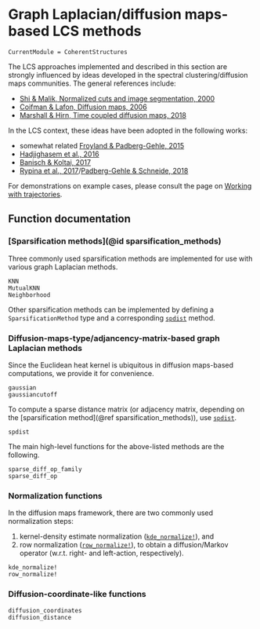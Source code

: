 # Graph Laplacian/diffusion maps-based LCS methods

```@meta
CurrentModule = CoherentStructures
```

The LCS approaches implemented and described in this section are strongly influenced
by ideas developed in the spectral clustering/diffusion maps communities. The
general references include:

* [Shi & Malik, Normalized cuts and image segmentation, 2000](https://doi.org/10.1109/34.868688)
* [Coifman & Lafon, Diffusion maps, 2006](https://doi.org/10.1016/j.acha.2006.04.006)
* [Marshall & Hirn, Time coupled diffusion maps, 2018](https://doi.org/10.1016/j.acha.2017.11.003)

In the LCS context, these ideas have been adopted in the following works:

* somewhat related [Froyland & Padberg-Gehle, 2015](https://doi.org/10.1063/1.4926372)
* [Hadjighasem et al., 2016](https://doi.org/10.1103/PhysRevE.93.063107)
* [Banisch & Koltai, 2017](https://doi.org/10.1063/1.4971788)
* [Rypina et al., 2017](https://doi.org/10.5194/npg-24-189-2017)/[Padberg-Gehle & Schneide, 2018](https://doi.org/10.5194/npg-24-661-2017)

For demonstrations on example cases, please consult the page on
[Working with trajectories](@ref).

## Function documentation

### [Sparsification methods](@id sparsification_methods)

Three commonly used sparsification methods are implemented for use with various
graph Laplacian methods.

```@docs
KNN
MutualKNN
Neighborhood
```

Other sparsification methods can be implemented by defining a
`SparsificationMethod` type and a corresponding [`spdist`](@ref) method.

### Diffusion-maps-type/adjancency-matrix-based graph Laplacian methods

Since the Euclidean heat kernel is ubiquitous in diffusion maps-based computations,
we provide it for convenience.

```@docs
gaussian
gaussiancutoff
```

To compute a sparse distance matrix (or adjacency matrix, depending on the
[sparsification method](@ref sparsification_methods)), use [`spdist`](@ref).

```@docs
spdist
```

The main high-level functions for the above-listed methods are the following.

```@docs
sparse_diff_op_family
sparse_diff_op
```

### Normalization functions

In the diffusion maps framework, there are two commonly used normalization steps:

1. kernel-density estimate normalization ([`kde_normalize!`](@ref)), and
2. row normalization ([`row_normalize!`](@ref)), to obtain a diffusion/Markov
   operator (w.r.t. right- and left-action, respectively).

```@docs
kde_normalize!
row_normalize!
```

### Diffusion-coordinate-like functions

```@docs
diffusion_coordinates
diffusion_distance
```
